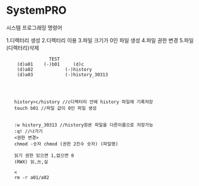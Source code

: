 # SystemPRO
시스템 프로그래밍 명령어

1.디렉터리 생성
2.디렉터리 이용
3.파일 크기가 0인 파일 생성
4.파일 권한 변경
5.파일(디렉터리)삭제


                    TEST
        (d)a01    (-)b01     (d)c
        (d)a02            (-)history
        (d)a03            (-)history_30313
       

                 
                 
       history>c/history //c디렉터리 안에 history 파일에 기록저장
       touch b01 //파일 값이 0인 파일 생성
       
       
       :w history_30313 //history원본 파일을 다른이름으로 저장가능
       :q! //나가기
       <권한 변경>
       chmod -숫자 chmod (권한 2진수 숫자) (파일명)
            
       읽기 권한 있으면 1,없으면 0
       (RWX) 읽,쓰,실
       
       <
       rm -r a01/a02
       
